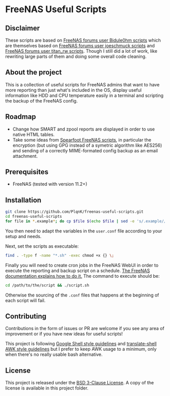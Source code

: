 # FreeNAS Useful Scripts

## Disclaimer

These scripts are based on [FreeNAS forums user Bidule0hm scripts](https://forums.freenas.org/index.php?threads/scripts-to-report-smart-zpool-and-ups-status-hdd-cpu-t%C2%B0-hdd-identification-and-backup-the-config.27365/) which are themselves based on [FreeNAS forums user joeschmuck scripts](https://forums.freenas.org/index.php?threads/set-up-smart-reporting-via-email.6211/) and [FreeNAS forums user titan_rw scripts](https://forums.freenas.org/index.php?threads/set-up-smart-reporting-via-email.6211/). Though I still did a lot of work, like rewriting large parts of them and doing some overall code cleaning.

## About the project

This is a collection of useful scripts for FreeNAS admins that want to have more reporting than just what's included in the OS, display useful information like HDD and CPU temperature easily in a terminal and scripting the backup of the FreeNAS config.

## Roadmap

- Change how SMART and zpool reports are displayed in order to use native HTML tables.
- Take some ideas from [Spearfoot FreeNAS scripts](https://github.com/Spearfoot/FreeNAS-scripts), in particular the encryption (but using GPG instead of a symetric algorithm like AES256) and sending of a correctly MIME-formated config backup as an email attachment.

## Prerequisites

- FreeNAS (tested with version 11.2+)

## Installation

```bash
git clone https://github.com/PlqnK/freenas-useful-scripts.git
cd freenas-useful-scripts
for file in *.example*; do cp $file $(echo $file | sed -e 's/.example//'); done
```

You then need to adapt the variables in the `user.conf` file according to your setup and needs.

Next, set the scripts as executable:

```bash
find . -type f -name "*.sh" -exec chmod +x {} \;
```

Finally you will need to create cron jobs in the FreeNAS WebUI in order to execute the reporting and backup script on a schedule. [The FreeNAS documentation explains how to do it.](https://www.ixsystems.com/documentation/freenas/11.2/tasks.html#cron-jobs) The command to execute should be:

```sh
cd /path/to/the/script && ./script.sh
```

Otherwise the sourcing of the `.conf` files that happens at the beginning of each script will fail.

## Contributing

Contributions in the form of issues or PR are welcome if you see any area of improvement or if you have new ideas for useful scripts!

This project is following [Google Shell style guidelines](https://google.github.io/styleguide/shell.xml) and [translate-shell AWK style guidelines](https://github.com/soimort/translate-shell/wiki/AWK-Style-Guide) but I prefer to keep AWK usage to a minimum, only when there's no really usable bash alternative.

## License

This project is released under the [BSD 3-Clause License](https://opensource.org/licenses/BSD-3-Clause). A copy of the license is available in this project folder.
